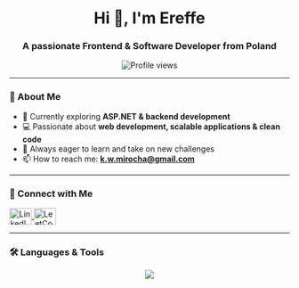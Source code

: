<h1 align="center">Hi 👋, I'm Ereffe</h1>
<h3 align="center">A passionate Frontend & Software Developer from Poland</h3>

<p align="center">
  <img src="https://komarev.com/ghpvc/?username=ereffe&label=Profile%20views&color=0e75b6&style=flat" alt="Profile views" />
</p>

---

### 🚀 About Me  
- 🌱 Currently exploring **ASP.NET & backend development**  
- 💻 Passionate about **web development, scalable applications & clean code**  
- 🎯 Always eager to learn and take on new challenges  
- 📫 How to reach me: **k.w.mirocha@gmail.com**  

---

### 🔗 Connect with Me  
<p align="left">
  <a href="https://linkedin.com/in/kacper-mirocha-2b92b124a" target="blank">
    <img align="center" src="https://raw.githubusercontent.com/rahuldkjain/github-profile-readme-generator/master/src/images/icons/Social/linked-in-alt.svg" alt="LinkedIn" height="30" width="40" />
  </a>
  <a href="https://www.leetcode.com/ereffe" target="blank">
    <img align="center" src="https://raw.githubusercontent.com/rahuldkjain/github-profile-readme-generator/master/src/images/icons/Social/leet-code.svg" alt="LeetCode" height="30" width="40" />
  </a>
</p>

---

### 🛠 Languages & Tools  
<p align="center">
  <a href="https://skillicons.dev">
    <img src="https://skillicons.dev/icons?i=git,js,ts,css,react,nextjs,tailwind,dotnet,python,cpp,githubactions,.net" />
  </a>
</p>
